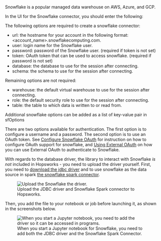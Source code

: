 Snowflake is a popular managed data warehouse on AWS, Azure, and GCP.

<!--
<p align="center">
  <figure>
    <img src="../../../assets/images/storage-connectors/snowflake.png" alt="Setup a Snowflake storage connector">
    <figcaption>Configure the Snowflake storage connector in the Hopsworks UI.</figcaption>    
  </figure>
</p>
-->

In the UI for the Snowflake connector, you should enter the following:

The following options are required to create a snowflake connector:
- url: the hostname for your account in the following format: <account_name>.snowflakecomputing.com.
- user: login name for the Snowflake user.
- password: password of the Snowflake user. (required if token is not set)
- token: OAuth token that can be used to access snowflake. (required if password is not set)
- database: the database to use for the session after connecting.
- schema: the schema to use for the session after connecting.

Remaining options are not required:
- warehouse: the default virtual warehouse to use for the session after connecting.
- role: the default security role to use for the session after connecting.
- table: the table to which data is written to or read from. 

Additional snowflake options can be added as a list of key-value pair in sfOptions

There are two options available for authentication. The first option is to configure a username and a password. The second option is to use an OAuth token. See [Configure Snowflake OAuth](https://docs.snowflake.com/en/user-guide/oauth-custom.html) for instruction on how to configure OAuth support for snowflake, and [Using External OAuth](https://docs.snowflake.com/en/user-guide/spark-connector-use.html#using-external-oauth) on how you can use External OAuth to authenticate to Snowflake.

With regards to the database driver, the library to interact with Snowflake *is not* included in Hopsworks - you need to upload the driver yourself. First, you need to [download the jdbc driver](https://repo1.maven.org/maven2/net/snowflake/snowflake-jdbc) and to use snowflake as the data source in spark [the snowflake spark connector](https://docs.snowflake.com/en/user-guide/spark-connector-install.html).

<p align="center">
  <figure>
    <img src="../../../assets/images/storage-connectors/snowflake-upload-driver.png" alt="Upload the Snowflake the driver.">
    <figcaption>Upload the JDBC driver and Snowflake Spark connector to Hopsworks.</figcaption>
  </figure>
</p>

Then, you add the file to your notebook or job before launching it, as shown in the screenshots below.

<p align="center">
  <figure>
    <img src="../../../assets/images/storage-connectors/snowflake-add-driver-jupyter.png" alt="When you start a Jupyter notebook, you need to add the driver so it can be accessed in programs.">
    <figcaption>When you start a Jupyter notebook for Snowflake, you need to add both the JDBC driver and the Snowflake Spark Connector.</figcaption>
  </figure>
</p>

